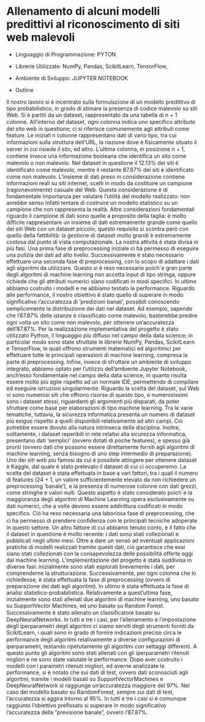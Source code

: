 # Allenamento di alcuni modelli predittivi al riconoscimento di siti web malevoli

- Linguaggio di Programmazione: 
  PYTON

- Librerie Utilizzate:
  NumPy,
  Pandas,
  ScikitLearn,
  TensorFlow,
  
- Ambiente di Sviluppo: 
  JUPYTER NOTEBOOK

- Outline

Il nostro lavoro si è incentrato sulla formulazione di un modello predittivo di tipo probabilistico, in grado di stimare la presenza di codice malevolo su siti Web. Si è partiti da un dataset, rappresentato da una tabella di n + 1 colonne. All’interno del dataset, ogni colonna indica uno speciﬁco attributo del sito web in questione; ci si riferisce comunemente agli attributi come feature. Le iniziali n colonne rappresentano dati di vario tipo, tra cui informazioni sulla struttura dell’URL, la nazione dove è ﬁsicamente situato il server in cui risiede il sito, ed altro. L’ultima colonna, in posizione n + 1, contiene invece una informazione booleana che identiﬁca un sito come malevolo o non malevolo. Nel dataset in questione il 12.13% dei siti è identiﬁcato come malevolo, mentre il restante 87.87% dei siti è identiﬁcato come non malevolo. L’insieme di dati preso in considerazione contiene informazioni reali su siti internet, scelti in modo da costituire un campione (ragionevolmente) casuale del Web. Questa considerazione è di fondamentale importanza per valutare l’utilità del modello realizzato: non avrebbe senso infatti tentare di costruire un modello statistico su un campione che non rappresenta la realtà. Altre considerazioni fondamentali riguardo il campione di dati sono quelle a proposito della taglia: è molto difficile rappresentare un insieme di dati estremamente grande come quello dei siti Web con un dataset piccolo; questo requisito si scontra però con quello della fattibilità: la gestione di dataset molto grandi è estremamente costosa dal punto di vista computazionale. La nostra attività è stata divisa in più fasi. Una prima fase di preprocessing iniziale ci ha permesso di eseguire una pulizia dei dati ad alto livello. Successivamente è stato necessario effettuare una seconda fase di preprocessing, con lo scopo di adattare i dati agli algoritmi da utilizzare. Questo si è reso necessario poich´e gran parte degli algoritmi di machine learning non accetta input di tipo stringa, oppure richiede che gli attributi numerici siano codiﬁcati in modi speciﬁci. In ultimo abbiamo costruito i modelli e ne abbiamo testato le performance. Riguardo alle performance, il nostro obiettivo è stato quello di superare in modo signiﬁcativo l’accuratezza di ’predizioni banali’, possibili conoscendo semplicemente la distribuzione dei dati nel dataset. Ad esempio, sapendo che l’87.87% delle istanze è classiﬁcato come malevolo, basterebbe predire ogni volta un sito come non malevolo, per ottenere un’accuratezza dell’87.87%. Per la realizzazione implementativa del progetto è stato utilizzato Python, il linguaggio più diffuso nel campo della data science; in particolar modo sono state sfruttate le librerie NumPy, Pandas, ScikitLearn e TensorFlow, le quali offrono strumenti matematici ed algoritmici per effettuare tutte le principali operazioni di machine learning, compresa la parte di preprocessing. Inﬁne, invece di sfruttare un ambiente di sviluppo integrato, abbiamo optato per l’utilizzo dell’ambiente Jupyter Notebook, anch’esso fondamentale nel campo della data science, in quanto risulta essere molto più agile rispetto ad un normale IDE, permettendo di compilare ed eseguire istruzioni singolarmente. Riguardo la scelta del dataset, sul Web vi sono numerosi siti che offrono risorse di questo tipo, e numerosissimi sono i dataset stessi, riguardanti gli argomenti più disparati, da poter sfruttare come base per elaborazioni di tipo machine learning. Tra le varie tematiche, tuttavia, la sicurezza informatica presenta un numero di dataset più esiguo rispetto a quelli disponibili relativamente ad altri campi. Ciò potrebbe essere dovuto alla natura intrinseca della disciplina. Inoltre, solitamente, i dataset reperibili in rete relativi alla sicurezza informatica, presentano dati ’semplici’ (ovvero dotati di poche features), e spesso già pronti (ovvero dati che possono essere direttamente forniti agli algoritmi di machine learning, senza bisogno di uno step intermedio di preparazione). Uno dei siti web più famosi da cui è possibile attingere per ottenere dataset è Kaggle, dal quale è stato prelevato il dataset di cui ci occuperemo. La scelta del dataset è stata effettuata in base a vari fattori, tra i quali il numero di features (24 + 1, un valore sufficientemente elevato da non richiedere un preprocessing ’banale’), e la presenza di numerose colonne con dati grezzi, come stringhe e valori nulli. Questo aspetto è stato considerato poich´e la maggioranza degli algoritmi di Machine Learning opera esclusivamente su dati numerici, che a volte devono essere addirittura codiﬁcati in modo speciﬁco. Ciò ha reso necessaria una laboriosa fase di preprocessing, che ci ha permesso di prendere conﬁdenza con le principali tecniche adoperate in questo settore. Un altro fattore di cui abbiamo tenuto conto, è il fatto che il dataset in questione è molto recente: i dati sono stati collezionati e pubblicati negli ultimi mesi. Oltre a dare un senso ad eventuali applicazioni pratiche di modelli realizzati tramite questi dati, ciò garantisce che essi siano stati collezionati con la consapevolezza delle possibilità offerte oggi dal machine learning. L’implementazione del progetto è stata suddivisa in diverse fasi: inizialmente sono stati esplorati brevemente i dati, per comprenderne la strutturazione. Successivamente, per ogni colonna che lo richiedesse, è stata effettuata la fase di preprocessing (ovvero di preparazione dei dati agli algoritmi). In ultimo è stata effettuata la fase di analisi statistico-probabilistica. Relativamente a quest’ultima fase, inizialmente sono stati allenati due algoritmi di machine learning, uno basato su SupportVector Machines, ed uno basato su Random Forest. Successivamente è stato allenato un classiﬁcatore basato su DeepNeuralNetworks. In tutti e tre i casi, per l’allenamento e l’impostazione degli iperparametri degli algoritmi ci siamo serviti degli strumenti forniti da ScikitLearn, i quali sono in grado di fornire indicazioni precise circa le performance degli algoritmi relativamente a diverse conﬁgurazioni di iperparametri, testando ripetutamente gli algoritmi con settaggi differenti. A questo punto gli algoritmi sono stati allenati con gli iperparametri ritenuti migliori e ne sono state valutate le performance. Dopo aver costruito i modelli con i parametri ritenuti migliori, ed averne analizzate le performance, si è notato che sui dati di test, ovvero dati sconosciuti agli algoritmi, tramite i modelli basati su SupportVectorMachines e DeepNeuralNetwork si raggiunge un’accuratezza maggiore del 97%. Nel caso del modello basato su RandomForest, sempre sui dati di test, l’accuratezza si aggira intorno al 95%. In tutti e tre i casi si è comunque raggiunto l’obiettivo preﬁssato si superare in modo signiﬁcativo l’accuratezza della ”previsione banale”, ovvero l’87.87%.
